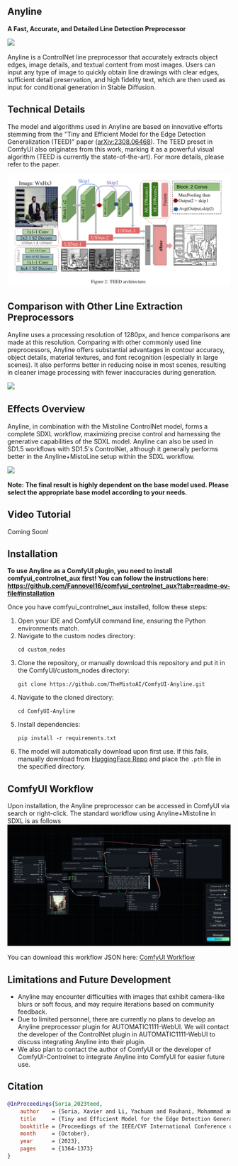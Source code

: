 ## Anyline

**A Fast, Accurate, and Detailed Line Detection Preprocessor**

![](examples/intro.png)

Anyline is a ControlNet line preprocessor that accurately extracts object edges, image details, and textual content from most images. Users can input any type of image to quickly obtain line drawings with clear edges, sufficient detail preservation, and high fidelity text, which are then used as input for conditional generation in Stable Diffusion.

## Technical Details

The model and algorithms used in Anyline are based on innovative efforts stemming from the "Tiny and Efficient Model for the Edge Detection Generalization (TEED)" paper ([arXiv:2308.06468](https://arxiv.org/abs/2308.06468)). The TEED preset in ComfyUI also originates from this work, marking it as a powerful visual algorithm (TEED is currently the state-of-the-art). For more details, please refer to the paper.

![](examples/TEED.png)

## Comparison with Other Line Extraction Preprocessors

Anyline uses a processing resolution of 1280px, and hence comparisons are made at this resolution. Comparing with other commonly used line preprocessors, Anyline offers substantial advantages in contour accuracy, object details, material textures, and font recognition (especially in large scenes). It also performs better in reducing noise in most scenes, resulting in cleaner image processing with fewer inaccuracies during generation.

![](examples/comparison.png)

## Effects Overview

Anyline, in combination with the Mistoline ControlNet model, forms a complete SDXL workflow, maximizing precise control and harnessing the generative capabilities of the SDXL model. Anyline can also be used in SD1.5 workflows with SD1.5's ControlNet, although it generally performs better in the Anyline+MistoLine setup within the SDXL workflow.

![](examples/results.png)

**Note: The final result is highly dependent on the base model used. Please select the appropriate base model according to your needs.**

## Video Tutorial

Coming Soon!

## Installation

**To use Anyline as a ComfyUI plugin, you need to install comfyui_controlnet_aux first! You can follow the instructions here: https://github.com/Fannovel16/comfyui_controlnet_aux?tab=readme-ov-file#installation**

Once you have comfyui_controlnet_aux installed, follow these steps:

1. Open your IDE and ComfyUI command line, ensuring the Python environments match.
2. Navigate to the custom nodes directory:
   ```
   cd custom_nodes
   ```
3. Clone the repository, or manually download this repository and put it in the ComfyUI/custom_nodes directory:
   ```
   git clone https://github.com/TheMistoAI/ComfyUI-Anyline.git
   ```
4. Navigate to the cloned directory:
   ```
   cd ComfyUI-Anyline
   ```
5. Install dependencies:
   ```
   pip install -r requirements.txt
   ```
6. The model will automatically download upon first use. If this fails, manually download from [HuggingFace Repo](https://huggingface.co/TheMistoAI/MistoLine/tree/main/Anyline) and place the `.pth` file in the specified directory.

## ComfyUI Workflow

Upon installation, the Anyline preprocessor can be accessed in ComfyUI via search or right-click. The standard workflow using Anyline+Mistoline in SDXL is as follows  
![Anyline+MistoLine](examples/Anyline%2BMistoLine_workflow.jpg)

You can download this workflow JSON here: [ComfyUI Workflow](Anyline%2BMistoLine_ComfyUI_workflow.json)

## Limitations and Future Development

- Anyline may encounter difficulties with images that exhibit camera-like blurs or soft focus, and may require iterations based on community feedback.
- Due to limited personnel, there are currently no plans to develop an Anyline preprocessor plugin for AUTOMATIC1111-WebUI. We will contact the developer of the ControlNet plugin in AUTOMATIC1111-WebUI to discuss integrating Anyline into their plugin.
- We also plan to contact the author of ComfyUI or the developer of ComfyUI-Controlnet to integrate Anyline into ComfyUI for easier future use.

## Citation

```bibtex
@InProceedings{Soria_2023teed,
    author    = {Soria, Xavier and Li, Yachuan and Rouhani, Mohammad and Sappa, Angel D.},
    title     = {Tiny and Efficient Model for the Edge Detection Generalization},
    booktitle = {Proceedings of the IEEE/CVF International Conference on Computer Vision (ICCV) Workshops},
    month     = {October},
    year      = {2023},
    pages     = {1364-1373}
}
```
